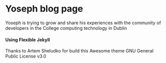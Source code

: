 # Yoseph blog page

Yoseph is trying to grow and share his experiences with the community of developers in the College computing technology in Dublin


#### Using Flexible Jekyll
Thanks to Artem Sheludko for build this Awesome theme
GNU General Public License v3.0
